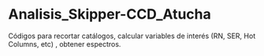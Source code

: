 # Analisis_Skipper-CCD_Atucha
Códigos para recortar catálogos, calcular variables de interés (RN, SER, Hot Columns, etc) , obtener espectros.
